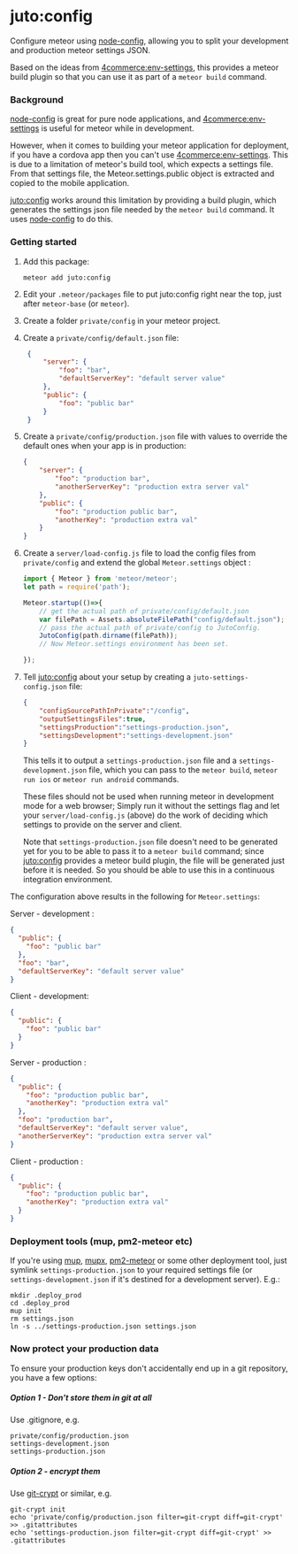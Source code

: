 juto:config
===

Configure meteor using [node-config][node-config], 
allowing you to split your development and production meteor settings JSON.

Based on the ideas from [4commerce:env-settings][4commerce:env-settings],
 this provides a meteor build plugin so that you can use it as part of a `meteor build` command.

### Background

[node-config][node-config] is great for pure node applications, and [4commerce:env-settings][4commerce:env-settings] is useful
 for meteor while in development.
   
However, when it comes to building your meteor application for deployment, if you have a cordova app 
then you can't use [4commerce:env-settings][4commerce:env-settings]. This is due to a limitation of meteor's build tool, 
which expects a settings file. From that settings file, the Meteor.settings.public object is extracted
and copied to the mobile application.

[juto:config][juto:config] works around this limitation by providing a build plugin, which generates the settings 
json file needed by the ```meteor build``` command. It uses [node-config][node-config] to do this.

### Getting started

1. Add this package:
    ```
    meteor add juto:config
    ```
2. Edit your ```.meteor/packages``` file to put juto:config right near the top, just after 
```meteor-base``` (or ```meteor```).
3. Create a folder ```private/config``` in your meteor project.
4. Create a ```private/config/default.json``` file:
   ```json
    {
        "server": {
            "foo": "bar",
            "defaultServerKey": "default server value"
        },
        "public": {
            "foo": "public bar"
        }
    }
    ```

5. Create a ```private/config/production.json``` file with values to override the default ones 
when your app is in production:
    ```json
    {
        "server": {
            "foo": "production bar",
            "anotherServerKey": "production extra server val"
        },
        "public": {
            "foo": "production public bar",
            "anotherKey": "production extra val"
        }
    }
    ```

6. Create a ```server/load-config.js``` file to load the config files from 
```private/config``` and extend the global ```Meteor.settings``` object :

    ```js
    import { Meteor } from 'meteor/meteor';
    let path = require('path');
    
    Meteor.startup(()=>{
        // get the actual path of private/config/default.json
        var filePath = Assets.absoluteFilePath("config/default.json");
        // pass the actual path of private/config to JutoConfig.
        JutoConfig(path.dirname(filePath));
        // Now Meteor.settings environment has been set.
    
    });
    
    ```
    
7. Tell [juto:config][juto:config] about your setup by creating a ```juto-settings-config.json``` file:

    ```json
    {
        "configSourcePathInPrivate":"/config",
        "outputSettingsFiles":true,
        "settingsProduction":"settings-production.json",
        "settingsDevelopment":"settings-development.json"
    }
    ```
    
    This tells it to output a ```settings-production.json``` file and a 
    ```settings-development.json``` file,
    which you can pass to the ```meteor build```, ```meteor run ios``` or ```meteor run android``` commands.
    
    These files should not be used when running meteor in development mode 
    for a web browser; Simply run it without the settings flag and let your 
     ```server/load-config.js``` (above) do the work of deciding which settings 
     to provide on the server and client.
     
    Note that ```settings-production.json``` file doesn't need to be 
    generated yet for you to be able to pass it to a ```meteor build```
    command; since [juto:config][juto:config] provides a meteor build plugin, the 
     file will be generated just before it is needed. So you should be
     able to use this in a continuous integration environment.
     
     
The configuration above results in the following for ```Meteor.settings```:

Server - development :
```json
{
  "public": {
    "foo": "public bar"
  },
  "foo": "bar",
  "defaultServerKey": "default server value"
}
```

Client - development: 

```json
{
  "public": {
    "foo": "public bar"
  }
}
```

Server - production :

```json
{
  "public": {
    "foo": "production public bar",
    "anotherKey": "production extra val"
  },
  "foo": "production bar",
  "defaultServerKey": "default server value",
  "anotherServerKey": "production extra server val"
}

```

Client - production :

```json
{
  "public": {
    "foo": "production public bar",
    "anotherKey": "production extra val"
  }
}

```
     
### Deployment tools (mup, pm2-meteor etc)
    
If you're using [mup][mup], [mupx][mupx], [pm2-meteor][pm2-meteor] or some other deployment tool,
 just symlink ```settings-production.json``` to your required settings file 
 (or ```settings-development.json``` if it's destined for a development server). E.g.:
 
```
mkdir .deploy_prod
cd .deploy_prod
mup init
rm settings.json
ln -s ../settings-production.json settings.json

```

### Now protect your production data

To ensure your production keys don't accidentally end up in a 
git repository, you have a few options:
 
##### Option 1 - Don't store them in git at all

Use .gitignore, e.g.

```
private/config/production.json
settings-development.json
settings-production.json
```

##### Option 2 - encrypt them

Use [git-crypt][git-crypt] or similar, e.g.

```
git-crypt init
echo 'private/config/production.json filter=git-crypt diff=git-crypt' >> .gitattributes 
echo 'settings-production.json filter=git-crypt diff=git-crypt' >> .gitattributes 
```

[node-config]: https://www.npmjs.com/package/config

[4commerce:env-settings]: https://github.com/4commerce-technologies-AG/meteor-package-env-settings

[juto:config]: https://github.com/jutoapp/meteor-juto-config

[mup]: https://github.com/kadirahq/meteor-up

[mupx]: https://github.com/arunoda/meteor-up/tree/mupx

[pm2-meteor]: https://github.com/andruschka/pm2-meteor

[git-crypt]: https://github.com/AGWA/git-crypt
